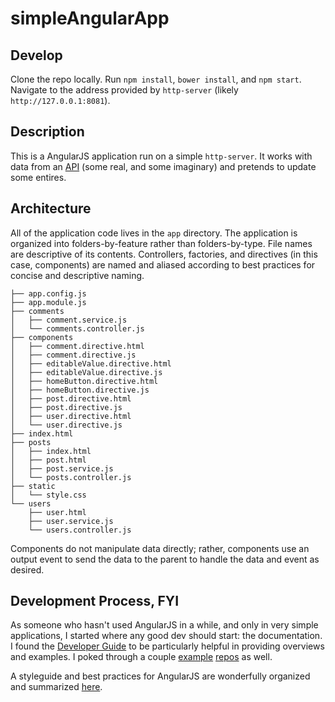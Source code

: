 # simpleAngularApp

## Develop
Clone the repo locally. Run `npm install`, `bower install`, and `npm start`. Navigate to the address provided by `http-server` (likely `http://127.0.0.1:8081`).

## Description
This is a AngularJS application run on a simple `http-server`. It works with data from an [API](http://jsonplaceholder.typicode.com/) (some real, and some imaginary) and pretends to update some entires. 

## Architecture
All of the application code lives in the `app` directory. The application is organized into folders-by-feature rather than folders-by-type. File names are descriptive of its contents. Controllers, factories, and directives (in this case, components) are named and aliased according to best practices for concise and descriptive naming.

```
├── app.config.js
├── app.module.js
├── comments
│   ├── comment.service.js
│   └── comments.controller.js
├── components
│   ├── comment.directive.html
│   ├── comment.directive.js
│   ├── editableValue.directive.html
│   ├── editableValue.directive.js
│   ├── homeButton.directive.html
│   ├── homeButton.directive.js
│   ├── post.directive.html
│   ├── post.directive.js
│   ├── user.directive.html
│   └── user.directive.js
├── index.html
├── posts
│   ├── index.html
│   ├── post.html
│   ├── post.service.js
│   └── posts.controller.js
├── static
│   └── style.css
└── users
    ├── user.html
    ├── user.service.js
    └── users.controller.js
```

Components do not manipulate data directly; rather, components use an output event to send the data to the parent to handle the data and event as desired. 

## Development Process, FYI 
As someone who hasn't used AngularJS in a while, and only in very simple applications, I started where any good dev should start: the documentation. I found the [Developer Guide](https://docs.angularjs.org/guide) to be particularly helpful in providing overviews and examples. I poked through a couple [example](https://github.com/angular/angular-phonecat) [repos](https://github.com/angular/angular-seed) as well. 

A styleguide and best practices for AngularJS are wonderfully organized and summarized [here](https://github.com/johnpapa/angular-styleguide/blob/master/a1/README.md).